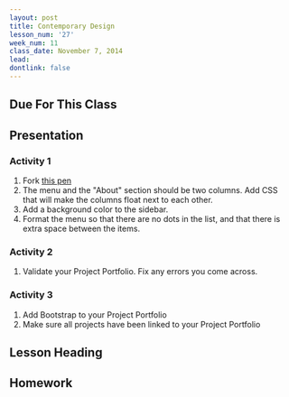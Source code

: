 ```yaml
---
layout: post
title: Contemporary Design
lesson_num: '27'
week_num: 11
class_date: November 7, 2014
lead: 
dontlink: false
---
```


## Due For This Class

## Presentation

### Activity 1

1. Fork [this pen](http://codepen.io/kellygrape/pen/egmtJ?editors=110)
2. The menu and the "About" section should be two columns.  Add CSS that will make the columns float next to each other.
3. Add a background color to the sidebar.
4. Format the menu so that there are no dots in the list, and that there is extra space between the items.


### Activity 2

1. Validate your Project Portfolio.  Fix any errors you come across.

### Activity 3

1. Add Bootstrap to your Project Portfolio
2. Make sure all projects have been linked to your Project Portfolio


## Lesson Heading
  
## Homework
